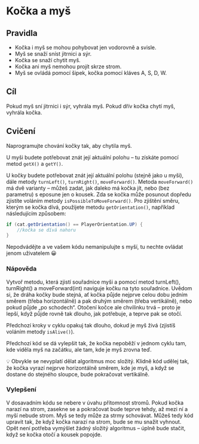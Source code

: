 # Kočka a myš

## Pravidla
* Kočka i myš se mohou pohybovat jen vodorovně a svisle.
* Myš se snaží sníst jitrnici a sýr.
* Kočka se snaží chytit myš.
* Kočka ani myš nemohou projít skrze strom.
* Myš se ovládá pomocí šipek, kočka pomocí kláves A, S, D, W.

## Cíl
Pokud myš sní jitrnici i sýr, vyhrála myš. Pokud dřív kočka chytí myš, vyhrála kočka.

## Cvičení
Naprogramujte chování kočky tak, aby chytila myš.

U myši budete potřebovat znát její aktuální polohu – tu získáte pomocí metod `getX()` a `getY()`.

U kočky budete potřebovat znát její aktuální polohu (stejně jako u myši), dále metody `turnLeft()`, `turnRight()`, `moveForward()`.
Metoda `moveForward()` má dvě varianty – můžeš zadat, jak daleko má kočka jít, nebo (bez parametru) s eposune jen o kousek.
Zda se kočka může posunout dopředu zjistíte voláním metody `isPossibleToMoveForward()`.
Pro zjištění směru, kterým se kočka dívá, použijete metodu `getOrientation()`, například následujícím způsobem:

```java
if (cat.getOrientation() == PlayerOrientation.UP) {
    //kočka se dívá nahoru
}
```

Nepodvádějte a ve vašem kódu nemanipulujte s myší, tu nechte ovládat jenom uživatelem 😀

### Nápověda

Vytvoř metodu, která zjistí souřadnice myši a pomocí metod turnLeft(), turnRight() a moveForward(int) naviguje kočku na tyto souřadnice.
Uvědom si, že dráha kočky bude stejná, ať kočka půjde nejprve celou dobu jedním směrem (třeba horizontálně) a pak druhým směrem (třeba vertikálně), nebo pokud půjde „po schodech“.
Otočení kočce ale chvilinku trvá – proto je lepší, když půjde rovně tak dlouho, jak potřebuje, a teprve pak se otočí.

Předchozí kroky v cyklu opakuj tak dlouho, dokud je myš živá (zjistíš voláním metody `isAlive()`).

Předchozí kód se dá vylepšit tak, že kočka nepoběží v jednom cyklu tam, kde viděla myš na začátku, ale tam, kde je myš zrovna teď.

💡 Obvykle se nevyplatí dělat algoritmus moc složitý.
Klidně kód udělej tak, že kočka vyrazí nejprve horizontálně směrem, kde je myš, a když se dostane do stejného sloupce, bude pokračovat vertikálně. 

### Vylepšení

V dosavadním kódu se nebere v úvahu přítomnost stromů.
Pokud kočka narazí na strom, zasekne se a pokračovat bude teprve tehdy, až mezi ní a myší nebude strom.
Myš se tedy může za strmy schovávat.
Můžeš tedy kód upravit tak, že když kočka narazí na strom, bude se mu snažit vyhnout.
Opět není potřeba vymýšlet žádný složitý algoritmus – úplně bude stačit, když se kočka otočí a kousek popojde.
